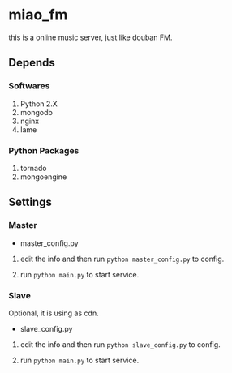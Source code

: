 miao_fm
=======

this is a online music server, just like douban FM.

Depends
-------

### Softwares
1. Python 2.X
2. mongodb
3. nginx
4. lame

### Python Packages
1. tornado
2. mongoengine

Settings
--------

### Master

- master_config.py

1. edit the info and then run `python master_config.py` to config.

2. run `python main.py` to start service.

### Slave

Optional, it is using as cdn.

- slave_config.py

1. edit the info and then run `python slave_config.py` to config.

2. run `python main.py` to start service.

